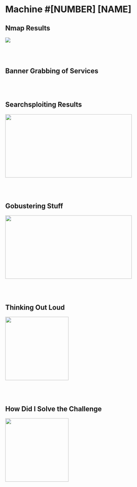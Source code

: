 # Machine #[NUMBER] [NAME]  


## Nmap Results  
<img src="https://nmap.org/images/nmap-logo-256x256.png">


<br/><br/>

## Banner Grabbing of Services


<br/><br/>

## Searchsploiting Results   
<img src="https://www.offensive-security.com/wp-content/uploads/2020/05/SearchSploit-1.png" width=400 height=200>    


<br/><br/>

## Gobustering Stuff  
<img src="https://cdn.akamai.steamstatic.com/steam/apps/1092880/capsule_616x353.jpg?t=1605640630" width=400 height=200>


<br/><br/>

## Thinking Out Loud  
<img src="https://encrypted-tbn0.gstatic.com/images?q=tbn:ANd9GcQr4hzX6KoRN5PjPJjy8QC43K0T-CoXZHawDIxG4jCa9aMD1K8Vl3vhpG2a2OVbiy-i93c&usqp=CAU" width=200 height=200> 


<br/><br/>

## How Did I Solve the Challenge  
<img src="https://images.lifesizecustomcutouts.com/image/cache/catalog/febProds21/SP000081-500x500.png" width=200 height=200> 